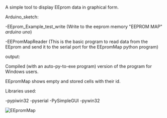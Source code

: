 A simple tool to display EEprom data in graphical form. 

Arduino_sketch:

-EEprom_Example_test_write (Write to the eeprom memory "EEPROM MAP" *arduino uno*)

-EEPromMapReader (This is the basic program to read data from the EEprom and send it to the serial port for the EEpromMap python program)

output:

Compiled (with an auto-py-to-exe program) version of the program for Windows users.

EEpromMap shows empty and stored cells with their id.

Libraries used:

-pypiwin32
-pyserial
-PySimpleGUI
-pywin32

![EEpromMap](https://user-images.githubusercontent.com/24864691/177855989-31cc4621-d4dc-4694-a815-6f402bb26067.jpg)
